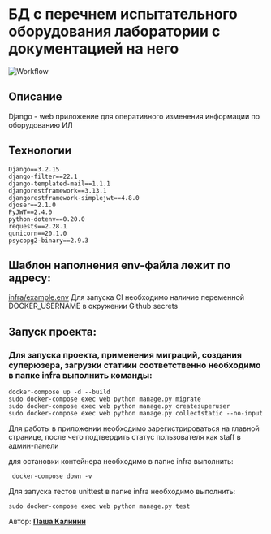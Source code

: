 # БД с перечнем испытательного оборудования лаборатории с документацией на него

![Workflow](https://github.com/Pavelkalininn/laboratory_equipments/actions/workflows/main.yml/badge.svg)


## Описание

Django - web приложение для оперативного изменения информации по оборудованию ИЛ

## Технологии

    Django==3.2.15
    django-filter==22.1
    django-templated-mail==1.1.1
    djangorestframework==3.13.1
    djangorestframework-simplejwt==4.8.0
    djoser==2.1.0
    PyJWT==2.4.0
    python-dotenv==0.20.0
    requests==2.28.1
    gunicorn==20.1.0
    psycopg2-binary==2.9.3

## Шаблон наполнения env-файла лежит по адресу: 

[infra/example.env](./infra/example.env)
Для запуска CI необходимо наличие переменной DOCKER_USERNAME в окружении Github secrets

## Запуск проекта:

### Для запуска проекта, применения миграций, создания суперюзера, загрузки статики соответственно необходимо в папке infra выполнить команды:
    
    docker-compose up -d --build
    sudo docker-compose exec web python manage.py migrate
    sudo docker-compose exec web python manage.py createsuperuser
    sudo docker-compose exec web python manage.py collectstatic --no-input

Для работы в приложении необходимо зарегистрироваться на главной странице, после чего подтвердить статус пользователя как staff в админ-панели

для остановки контейнера необходимо в папке infra выполнить:

     docker-compose down -v

Для запуска тестов unittest в папке infra необходимо выполнить:

    sudo docker-compose exec web python manage.py test


Автор: [__Паша Калинин__](https://github.com/Pavelkalininn)
